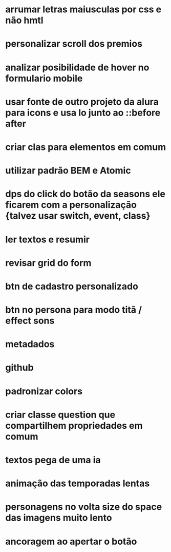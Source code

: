# arrumar letras maiusculas por css e não hmtl
# personalizar scroll dos premios 
# analizar posibilidade de hover no formulario mobile
# usar fonte de outro projeto da alura para icons e usa lo junto ao ::before after
# criar clas para elementos em comum
# utilizar padrão BEM e Atomic 
# dps do click do botão da seasons ele ficarem com a personalização {talvez usar switch, event, class}
# ler textos e resumir
# revisar grid do form
# btn de cadastro personalizado
# btn no persona para modo titã / effect sons
# metadados
# github
# padronizar colors
# criar classe question que compartilhem propriedades em comum
# textos pega de uma ia 
# animação das temporadas lentas
# personagens no volta size do space das imagens muito lento
# ancoragem ao apertar o botão 


<!--






<nav class="social-network">
      <h2>Redes Sociais Vinculadas</h2>
      <ul class="social-network__list">
        <li class="social-network__links">
          <a target="_blanket" href="https://shingeki.tv/final/">
            <i class="fa fa-globe fa-3x" aria-hidden="true"></i>
          </a>
        </li>

        <li class="social-network__links">
          <a target="_blanket" href="https://www.facebook.com/AttackOnTitan/">
            <i class="fa fa-facebook-official fa-3x" aria-hidden="true"></i>
          </a>
        </li>

        <li class="social-network__links">
          <a target="_blanket" href="https://twitter.com/hajime_isayama?lang=pt">
            <i class="fa fa-twitter-square fa-3x" aria-hidden="true"></i>
          </a>
        </li>

      </ul>
    </nav>

 

          
        </fieldset>

        <fieldset class="form__section form__profile">
          <legend class="form__legend">&#128373;&#127997; Perfil</legend>

          <fieldset class="file_img">
            <figure><img src="img/user_white.png" alt="foto de um anônimo"></figure>
            <label for="proof_img">Selecione a foto</label>
            <input type="file" id="proof_img">
          </fieldset>

          <p class="nick">
            <label for="nickname">&#128100; Nickname:</label>
            <input type="text" id="nickname">
          </p>

          <p class="pass">
            <label for="password">&#128274; Senha:</label>
            <input type="password" id="password">
          </p>

          <input type="button" id="register" class="btn-finish" value="Cadastrar" onclick="validar()">
          <input type="reset" id="clear" class="btn-finish" value="Limpar formulário">
-->